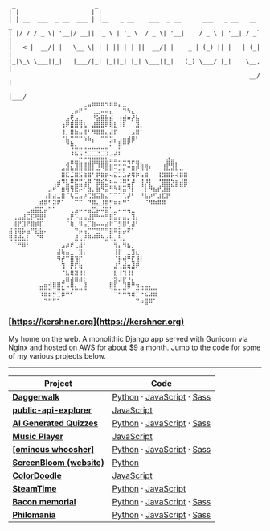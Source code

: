 <a id="skeleton"></a>
```
 _                      _                                               
| |                    | |                                              
| | __  ___  _ __  ___ | |__   _ __    ___  _ __      ___   _ __   __ _ 
| |/ / / _ \| '__|/ __|| '_ \ | '_ \  / _ \| '__|    / _ \ | '__| / _` |
|   < |  __/| |   \__ \| | | || | | ||  __/| |    _ | (_) || |   | (_| |
|_|\_\ \___||_|   |___/|_| |_||_| |_| \___||_|   (_) \___/ |_|    \__, |
                                                                   __/ |
                                                                  |___/ 
⠀⠀⠀⠀⠀⠀⠀⠀⠀⠀⠀⠀⠀⠀⠀⠀⠀⣀⣤⠶⠶⠶⠲⠶⠶⣄⣀⠀⠀⠀⠀⠀⠀⠀⠀⠀⠀⠀⠀⠀⠀
⠀⠀⠀⠀⠀⠀⠀⠀⠀⠀⠀⠀⠀⠀⢀⡴⠟⠉⠀⢀⣀⠤⠤⣄⠀⠀⠙⠳⣄⠀⠀⠀⠀⠀⠀⠀⠀⠀⠀⠀⠀
⠀⠀⠀⠀⠀⠀⠀⠀⠀⠀⠀⠀⠀⣠⢟⣠⣀⠀⠀⠘⣵⣿⣷⣮⠀⢰⣾⠶⡜⣧⠀⠀⠀⠀⠀⠀⠀⠀⠀⠀⠀
⠀⠀⠀⠀⠀⠀⠀⠀⠀⠀⠀⠀⢰⠟⣿⣿⢻⣧⠀⣼⣿⣿⠟⢿⣇⠸⠇⠀⠀⣽⡄⠀⠀⠀⠀⠀⠀⠀⠀⠀⠀
⠀⠀⠀⠀⠀⠀⠀⠀⠀⠀⠀⠀⢸⡀⣿⣷⣤⣿⠃⠻⣿⣿⣄⣼⡏⠀⠀⠀⣠⣿⠁⠀⠀⠀⠀⠀⠀⠀⠀⠀⠀
⠀⠀⠀⠀⠀⠀⠀⠀⠀⠀⠀⠀⠈⣧⡉⠉⠉⠱⠷⡄⠀⠉⠉⣩⡄⣠⣶⣾⡿⠃⠀⠀⠀⠀⠀⠀⠀⠀⠀⠀⠀
⠀⠀⠀⠀⠀⠀⠀⠀⠀⠀⠀⠀⠀⠈⢻⣦⣠⣠⣀⣄⣠⣀⣤⠂⠀⡿⠉⠁⠀⠀⠀⠀⠀⠀⠀⠀⠀⠀⠀⠀⠀
⠀⠀⠀⠀⠀⠀⠀⠀⠀⠀⠀⠀⠀⠀⠸⣯⣩⣘⣉⣉⣙⣉⣹⣠⡼⠏⠀⠀⠀⠀⠀⠀⠀⠀⠀⠀⠀⠀⠀⠀⠀
⠀⠀⠀⠀⠀⠀⠀⠀⠀⠀⠀⠀⠀⢀⣤⣤⣍⣋⣹⣿⣿⣿⣧⠶⠶⠤⠤⢤⡤⣤⡀⠀⠀⠀⠀⠀⣾⣶⡀⠀⠀
⠀⠀⠀⠀⠀⠀⠀⠀⠀⠀⠀⠀⣠⣽⣦⣼⣿⣿⣿⡇⣘⠻⣿⣿⠭⣩⡍⠒⣶⡾⢿⢻⠆⠀⠀⢸⣏⣽⣇⣀⠀
⠀⠀⠀⠀⠀⠀⠀⠀⠀⠀⠀⠀⣿⣏⣈⣿⣫⣷⣿⠃⡿⣷⡶⢤⣍⣉⣡⡴⢿⡷⣦⣾⠀⠀⢸⣻⣿⡧⢼⣿⣿
⠀⠀⠀⠀⠀⠀⠀⠀⠀⠀⢀⣴⠻⣇⠿⣟⣛⣡⡿⠈⣿⣮⣓⠦⠤⠨⠿⣃⡼⠀⢸⡸⡇⠀⠘⣿⣿⡳⣶⣼⣿
⠀⠀⠀⠀⠀⠀⠀⠀⠀⣠⠞⠁⣶⢿⢻⣟⡭⠋⣳⡀⣷⠻⣭⠛⠳⢿⣭⠙⡇⠀⠈⡇⠻⣦⡞⣹⣿⠉⠉⠉⠁
⠀⠀⠀⠀⠀⠀⠀⠀⢠⣿⣴⣀⣿⠈⢧⣉⣠⡴⢉⣻⣭⣷⣄⠉⠉⠉⢁⡼⠃⠀⠘⣧⡴⠋⣰⣏⡟⠀⠀⠀⠀
⠀⠀⠀⠀⠀⠀⢀⣾⡿⢋⣽⠟⠁⠀⠀⠉⠉⠀⠙⣿⣄⣸⣿⡛⠶⠶⠛⠁⠀⠀⠀⠈⠻⠷⠿⠿⠀⠀⠀⠀⠀
⠀⠀⠀⠀⣀⣴⣯⣏⡴⠛⠁⠀⠀⠀⢀⣠⠤⠤⣤⣛⡦⠬⣿⢃⣀⠤⠤⢤⣀⠀⠀⠀⠀⠀⠀⠀⠀⠀⠀⠀⠀
⠀⢀⣠⣼⣍⡯⢟⣿⠇⠀⠀⠀⠀⢀⡟⠡⣤⣤⣸⡟⠓⠒⠛⣿⣥⡤⣤⡀⢹⡄⠀⠀⠀⠀⠀⠀⠀⠀⠀⠀⠀
⠀⣾⡟⣹⠟⣿⡾⡏⠀⠀⠀⠀⠀⠈⢷⡀⠻⣤⡉⣷⠤⠤⣴⠟⠉⣻⡿⢃⣼⠃⠀⠀⠀⠀⠀⠀⠀⠀⠀⠀⠀
⣾⢻⢿⡷⣶⠛⣗⣷⠄⠀⠀⠀⠀⠀⠀⠙⡶⢶⡉⠉⣛⠛⠛⣿⠿⣭⡴⠟⠁⠀⠀⠀⠀⠀⠀⠀⠀⠀⠀⠀⠀
⢿⣿⣾⣦⡇⠀⠈⠛⠀⠀⠀⠀⠀⠀⠀⣼⢠⡞⠿⠾⠟⠳⣴⢷⡄⢳⡄⠀⠀⠀⠀⠀⠀⠀⠀⠀⠀⠀⠀⠀⠀
⠀⠉⠛⠿⠃⠀⠀⠀⠀⠀⠀⠀⣠⡴⠞⢁⣼⠃⠀⠀⠀⠀⠀⠀⢻⡄⠻⣦⡀⠀⠀⠀⠀⠀⠀⠀⠀⠀⠀⠀⠀
⠀⠀⠀⠀⠀⠀⠀⠀⠀⠀⠀⣼⢷⣤⣀⠀⣹⡄⠀⠀⠀⠀⠀⠀⢸⡏⠀⣀⣹⣆⠀⠀⠀⠀⠀⠀⠀⠀⠀⠀⠀
⠀⠀⠀⠀⠀⠀⠀⠀⠀⠀⠀⠻⡞⠉⣿⢹⡏⠀⠀⠀⠀⠀⠀⠀⠈⡷⢾⠛⣏⢸⡇⠀⠀⠀⠀⠀⠀⠀⠀⠀⠀
⠀⠀⠀⠀⠀⠀⠀⠀⠀⠀⠀⠀⢹⠀⡟⡏⢷⠀⠀⠀⠀⠀⠀⠀⣼⢡⣾⢶⣼⠟⠀⠀⠀⠀⠀⠀⠀⠀⠀⠀⠀
⠀⠀⠀⠀⠀⠀⠀⠀⠀⠀⠀⠀⠈⣧⢿⣽⢸⡇⠀⠀⠀⠀⠀⠀⣇⢸⢹⢸⡇⠀⠀⠀⠀⠀⠀⠀⠀⠀⠀⠀⠀
⠀⠀⠀⠀⠀⠀⠀⠀⠀⢀⣀⣀⣠⠿⣾⠿⠾⣅⠀⠀⠀⠀⠀⣀⣽⠼⣏⣘⣆⠀⠀⠀⠀⠀⠀⠀⠀⠀⠀⠀⠀
⠀⠀⠀⠀⠀⠀⠀⣶⣿⣽⠿⣿⣆⠐⢻⣦⣤⣾⠀⠀⠀⠀⠀⢿⣇⣀⣼⠟⠉⣙⣶⣶⣦⣤⠀⠀⠀⠀⠀⠀⠀
⠀⠀⠀⠀⠀⠀⠀⠹⣿⣶⡛⣉⡿⠛⠋⠁⠀⠀⠀⠀⠀⠀⠀⠈⠉⠛⠛⠳⢾⡉⠓⣮⣽⣿⠀⠀⠀⠀⠀⠀⠀
⠀⠀⠀⠀⠀⠀⠀⠀⠙⠛⠋⠁⠀⠀⠀⠀⠀⠀⠀⠀⠀⠀⠀⠀⠀⠀⠀⠀⠀⠙⠶⣿⠿⠁⠀⠀⠀⠀⠀⠀⠀

```
### [https://kershner.org](https://kershner.org)

My home on the web.  A monolithic Django app served with Gunicorn via Nginx and hosted on AWS for about $9 a month.  Jump to the code for some of my various projects below.
___
| Project | Code |
|---------|--------------|
| **[Daggerwalk](https://kershner.org/daggerwalk/)** | [Python](https://github.com/kershner/kershner_org/tree/master/apps/daggerwalk) · [JavaScript](https://github.com/kershner/kershner_org/blob/master/static/js/daggerwalk/) · [Sass](https://github.com/kershner/kershner_org/blob/master/static/sass/daggerwalk.sass) |
| **[public-api-explorer](https://kershner.org/public-api-explorer/)** | [JavaScript](https://github.com/kershner/public-api-explorer) |
| **[AI Generated Quizzes](https://kershner.org/quiz/)** | [Python](https://github.com/kershner/kershner_org/tree/master/apps/ai_quiz) · [JavaScript](https://github.com/kershner/kershner_org/blob/master/static/js/aiQuiz.js) · [Sass](https://github.com/kershner/kershner_org/blob/master/static/sass/ai-quiz.sass) |
| **[Music Player](https://kershner.org/music/)** | [JavaScript](https://github.com/kershner/kershner_org/tree/master/static/react-apps/musicPlayer) |
| **[[ominous whoosher]](https://kershner.org/whoosh/)** | [Python](https://github.com/kershner/kershner_org/tree/master/apps/whoosh) · [JavaScript](https://github.com/kershner/kershner_org/blob/master/static/js/whoosh.js) · [Sass](https://github.com/kershner/kershner_org/blob/master/static/sass/whoosh.sass) |
| **[ScreenBloom (website)](https://kershner.org/screenbloom/)** | [Python](https://github.com/kershner/kershner_org/tree/master/apps/screenbloom) |
| **[ColorDoodle](https://kershner.org/doodle/)** | [JavaScript](https://github.com/kershner/kershner_org/tree/master/static/react-apps/colorDoodle) |
| **[SteamTime](https://kershner.org/steamtime/)** | [Python](https://github.com/kershner/kershner_org/tree/master/apps/steamtime) · [JavaScript](https://github.com/kershner/kershner_org/blob/master/static/js/steamtime.js) |
| **[Bacon memorial](https://kershner.org/bacon/)** | [Python](https://github.com/kershner/kershner_org/tree/master/apps/bacon) · [JavaScript](https://github.com/kershner/kershner_org/blob/master/static/js/bacon.js) · [Sass](https://github.com/kershner/kershner_org/blob/master/static/sass/bacon.sass) |
| **[Philomania](https://kershner.org/phil/)** | [Python](https://github.com/kershner/kershner_org/tree/master/apps/philomania) · [JavaScript](https://github.com/kershner/kershner_org/blob/master/static/js/philomania.js) · [Sass](https://github.com/kershner/kershner_org/blob/master/static/sass/philomania.sass) |
